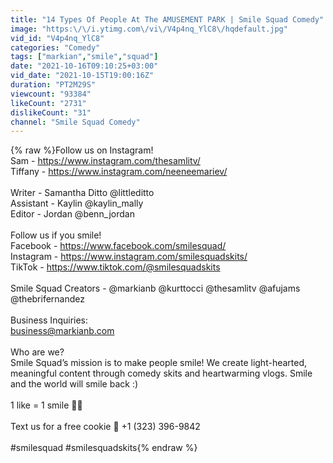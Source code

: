 ```yaml
---
title: "14 Types Of People At The AMUSEMENT PARK | Smile Squad Comedy"
image: "https:\/\/i.ytimg.com\/vi\/V4p4nq_YlC8\/hqdefault.jpg"
vid_id: "V4p4nq_YlC8"
categories: "Comedy"
tags: ["markian","smile","squad"]
date: "2021-10-16T09:10:25+03:00"
vid_date: "2021-10-15T19:00:16Z"
duration: "PT2M29S"
viewcount: "93384"
likeCount: "2731"
dislikeCount: "31"
channel: "Smile Squad Comedy"
---
```

{% raw %}Follow us on Instagram!<br />Sam -  <a rel="nofollow" target="blank" href="https://www.instagram.com/thesamlitv/">https://www.instagram.com/thesamlitv/</a><br />Tiffany -  <a rel="nofollow" target="blank" href="https://www.instagram.com/neeneemariev/">https://www.instagram.com/neeneemariev/</a><br /><br />Writer - Samantha Ditto @littleditto<br />Assistant -  Kaylin @kaylin_mally<br />Editor - Jordan @benn_jordan<br /><br />Follow us if you smile! <br />Facebook - <a rel="nofollow" target="blank" href="https://www.facebook.com/smilesquad/">https://www.facebook.com/smilesquad/</a><br />Instagram - <a rel="nofollow" target="blank" href="https://www.instagram.com/smilesquadskits/">https://www.instagram.com/smilesquadskits/</a><br />TikTok - <a rel="nofollow" target="blank" href="https://www.tiktok.com/@smilesquadskits">https://www.tiktok.com/@smilesquadskits</a><br /><br />Smile Squad Creators - @markianb @kurttocci @thesamlitv @afujams @thebrifernandez<br /><br />Business Inquiries: <br />business@markianb.com<br /><br />Who are we?<br />Smile Squad’s mission is to make people smile! We create light-hearted, meaningful content through comedy skits and heartwarming vlogs. Smile and the world will smile back :)<br /><br />1 like = 1 smile 🙌🏼<br /><br />Text us for a free cookie 🍪 +1 (323) 396-9842<br /><br />#smilesquad #smilesquadskits{% endraw %}
